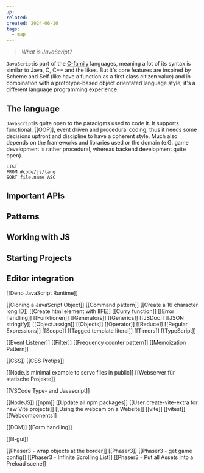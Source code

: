 ```yaml
---
up: 
related: 
created: 2024-06-10
tags:
  - map
---
```

> *What is JavaScript?*

`JavaScript`is part of the [C-family](https://en.wikipedia.org/wiki/List_of_C-family_programming_languages) languages, meaning a lot of its syntax is similar to Java, C, C++ and the likes. But it's core features are inspired by Scheme and Self (like have a function as a first class citizen value) and in combination with a prototype-based object orientated language style, it's a different language programming experience.

## The language
`JavaScript`is quite open to the paradigms used to code it. It supports functional, [[OOP]], event driven and procedural coding, thus it needs some decisions upfront and discipline to have a coherent style. Much also depends on the frameworks and libraries used or the domain (e.G. game development is rather procedural, whereas backend development quite open). 
```dataview
LIST
FROM #code/js/lang
SORT file.name ASC
```
## Important APIs

## Patterns


## Working with JS
## Starting Projects
## Editor integration


[[Deno JavaScript Runtime]]


[[Cloning a JavaScript Object]]
[[Command pattern]]
[[Create a 16 character long ID]]
[[Create html element with IIFE]]
[[Curry function]]
[[Error handling]]
[[Funktionen]]
[[Generators]]
[[Generics]]
[[JSDoc]]
[[JSON stringify]]
[[Object.assign]]
[[Objects]]
[[Operator]]
[[Reduce]]
[[Regular Expressions]]
[[Scope]]
[[Tagged template literal]]
[[Timers]]
[[TypeScript]]

[[Event Listener]]
[[Filter]]
[[Frequency counter pattern]]
[[Memoization Pattern]]

[[CSS]]
[[CSS Protips]]


[[Node.js minimal example  to serve files in public]]
[[Webserver für statische Projekte]]

[[VSCode Type- and Javascript]]

[[NodeJS]]
[[npm]]
[[Update all npm packages]]
[[User  create-vite-extra for new Vite projects]]
[[Using the webcam on a Website]]
[[vite]]
[[vitest]]
[[Webcomponents]]

[[DOM]]
[[Form handling]]

[[lil-gui]]

[[Phaser3 - wrap objects at the border]]
[[Phaser3]]
[[Phaser3 - get game config]]
[[Phaser3 - Infinite Scrolling List]]
[[Phaser3 - Put all Assets into a Preload scene]]
